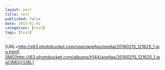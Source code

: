 ```yaml
---
layout: post
title: test
published: false
date: 2015-01-01
categories: [test]
tags: [test]
---
```




[URL=http://s63.photobucket.com/user/anellas/media/20160215_121625_1.jpg.html][IMG]http://i63.photobucket.com/albums/h144/anellas/20160215_121625_1.jpg[/IMG][/URL]
